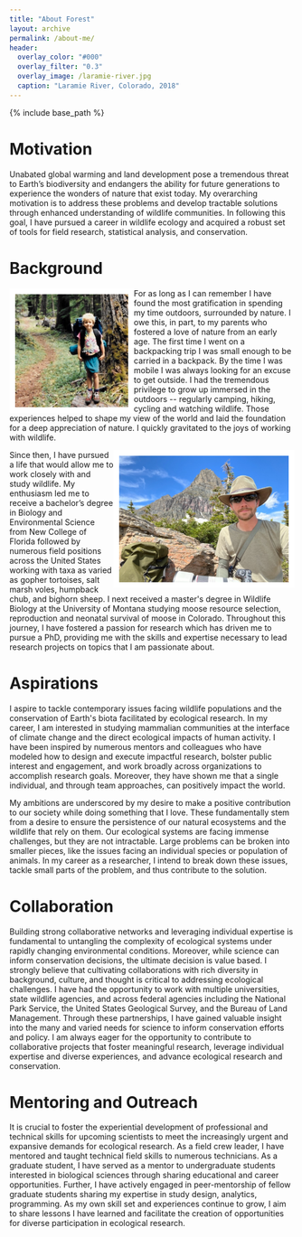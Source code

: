 ```yaml
---
title: "About Forest"
layout: archive
permalink: /about-me/
header:
  overlay_color: "#000"
  overlay_filter: "0.3"
  overlay_image: /laramie-river.jpg
  caption: "Laramie River, Colorado, 2018"
---
```


{% include base_path %}

<style type="text/css">
    .image-left {
      display: block;
      margin-left: auto;
      margin-right: auto;
      float: right;
    }
    </style>




Motivation
======

Unabated global warming and land development pose a tremendous threat to Earth’s biodiversity and endangers the ability for future generations to experience the wonders of nature that exist today. My overarching motivation is to address these problems and develop tractable solutions through enhanced understanding of wildlife communities. In following this goal, I have pursued a career in wildlife ecology and acquired a robust set of tools for field research, statistical analysis, and conservation.


Background
======

<img style='border:10px solid #FFFFFF' src="/images/about_me/hayes-hike.jpg" align="left" width="200px"/>

For as long as I can remember I have found the most gratification in spending my time outdoors, surrounded by nature. I owe this, in part, to my parents who fostered a love of nature from an early age. The first time I went on a backpacking trip I was small enough to be carried in a backpack. By the time I was mobile I was always looking for an excuse to get outside. I had the tremendous privilege to grow up immersed in the outdoors -- regularly camping, hiking, cycling and watching wildlife. Those experiences helped to shape my view of the world and laid the foundation for a deep appreciation of nature. I quickly gravitated to the joys of working with wildlife.

<img style='border:10px solid #FFFFFF' src="/images/about_me/hayes-camera.jpg" align="right" width="300"/> 
Since then, I have pursued a life that would allow me to work closely with and study wildlife. My enthusiasm  led me to receive a bachelor’s degree in Biology and Environmental Science from New College of Florida followed by numerous field positions across the United States working with taxa as varied as gopher tortoises, salt marsh voles, humpback chub, and bighorn sheep. I next received a master's degree in Wildlife Biology at the University of Montana studying moose resource selection, reproduction and neonatal survival of moose in Colorado. Throughout this journey, I have fostered a passion for research which has driven me to pursue a PhD, providing me with the skills and expertise necessary to lead research projects on topics that I am passionate about.


Aspirations
======

I aspire to tackle contemporary issues facing wildlife populations and the conservation of Earth's biota facilitated by ecological research. In my career, I am interested in studying mammalian communities at the interface of climate change and the direct ecological impacts of human activity. I have been inspired by numerous mentors and colleagues who have modeled how to design and execute impactful research, bolster public interest and engagement, and work broadly across organizations to accomplish research goals. Moreover, they have shown me that a single individual, and through team approaches, can positively impact the world.

My ambitions are underscored by my desire to make a positive contribution to our society while doing something that I love. These fundamentally stem from a desire to ensure the persistence of our natural ecosystems and the wildlife that rely on them. Our ecological systems are facing immense challenges, but they are not intractable. Large problems can be broken into smaller pieces, like the issues facing an individual species or population of animals. In my career as a researcher, I intend to break down these issues, tackle small parts of the problem, and thus contribute to the solution.


Collaboration
======

Building strong collaborative networks and leveraging individual expertise is fundamental to untangling the complexity of ecological systems under rapidly changing environmental conditions. Moreover, while science can inform conservation decisions, the ultimate decision is value based. I strongly believe that cultivating collaborations with rich diversity in background, culture, and thought is critical to addressing ecological challenges. I have had the opportunity to work with multiple universities, state wildlife agencies, and across federal agencies including the National Park Service, the United States Geological Survey, and the Bureau of Land Management. Through these partnerships, I have gained valuable insight into the many and varied needs for science to inform conservation efforts and policy. I am always eager for the opportunity to contribute to collaborative projects that foster meaningful research, leverage individual expertise and diverse experiences, and advance ecological research and conservation.

Mentoring and Outreach
======

It is crucial to foster the experiential development of professional and technical skills for upcoming scientists to meet the increasingly urgent and expansive demands for ecological research. As a field crew leader, I have mentored and taught technical field skills to numerous technicians. As a graduate student, I have served as a mentor to undergraduate students interested in biological sciences through sharing educational and career opportunities. Further, I have actively engaged in peer-mentorship of fellow graduate students sharing my expertise in study design, analytics, programming. As my own skill set and experiences continue to grow, I aim to share lessons I have learned and facilitate the creation of opportunities for diverse participation in ecological research.
